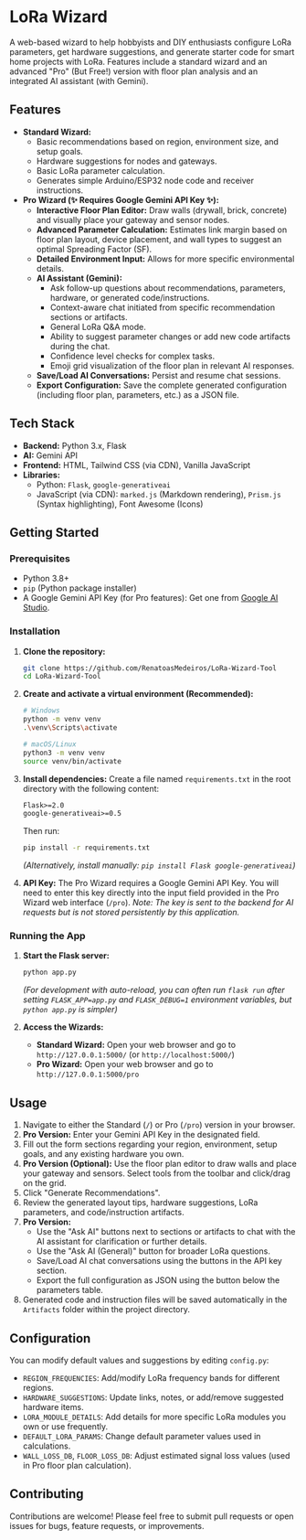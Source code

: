 # LoRa Wizard

A web-based wizard to help hobbyists and DIY enthusiasts configure LoRa parameters, get hardware suggestions, and generate starter code for smart home projects with LoRa. Features include a standard wizard and an advanced "Pro" (But Free!) version with floor plan analysis and an integrated AI assistant (with Gemini).

## Features

* **Standard Wizard:**
    * Basic recommendations based on region, environment size, and setup goals.
    * Hardware suggestions for nodes and gateways.
    * Basic LoRa parameter calculation.
    * Generates simple Arduino/ESP32 node code and receiver instructions.
* **Pro Wizard (✨ Requires Google Gemini API Key ✨):**
    * **Interactive Floor Plan Editor:** Draw walls (drywall, brick, concrete) and visually place your gateway and sensor nodes.
    * **Advanced Parameter Calculation:** Estimates link margin based on floor plan layout, device placement, and wall types to suggest an optimal Spreading Factor (SF).
    * **Detailed Environment Input:** Allows for more specific environmental details.
    * **AI Assistant (Gemini):**
        * Ask follow-up questions about recommendations, parameters, hardware, or generated code/instructions.
        * Context-aware chat initiated from specific recommendation sections or artifacts.
        * General LoRa Q&A mode.
        * Ability to suggest parameter changes or add new code artifacts during the chat.
        * Confidence level checks for complex tasks.
        * Emoji grid visualization of the floor plan in relevant AI responses.
    * **Save/Load AI Conversations:** Persist and resume chat sessions.
    * **Export Configuration:** Save the complete generated configuration (including floor plan, parameters, etc.) as a JSON file.

## Tech Stack

* **Backend:** Python 3.x, Flask
* **AI:** Gemini API
* **Frontend:** HTML, Tailwind CSS (via CDN), Vanilla JavaScript
* **Libraries:**
    * Python: `Flask`, `google-generativeai`
    * JavaScript (via CDN): `marked.js` (Markdown rendering), `Prism.js` (Syntax highlighting), Font Awesome (Icons)

## Getting Started

### Prerequisites

* Python 3.8+
* `pip` (Python package installer)
* A Google Gemini API Key (for Pro features): Get one from [Google AI Studio](https://aistudio.google.com/app/apikey).

### Installation

1.  **Clone the repository:**
    ```bash
    git clone https://github.com/RenatoasMedeiros/LoRa-Wizard-Tool
    cd LoRa-Wizard-Tool
    ```

2.  **Create and activate a virtual environment (Recommended):**
    ```bash
    # Windows
    python -m venv venv
    .\venv\Scripts\activate

    # macOS/Linux
    python3 -m venv venv
    source venv/bin/activate
    ```

3.  **Install dependencies:**
    Create a file named `requirements.txt` in the root directory with the following content:
    ```txt
    Flask>=2.0
    google-generativeai>=0.5
    ```
    Then run:
    ```bash
    pip install -r requirements.txt
    ```
    *(Alternatively, install manually: `pip install Flask google-generativeai`)*

4.  **API Key:** The Pro Wizard requires a Google Gemini API Key. You will need to enter this key directly into the input field provided in the Pro Wizard web interface (`/pro`). *Note: The key is sent to the backend for AI requests but is not stored persistently by this application.*

### Running the App

1.  **Start the Flask server:**
    ```bash
    python app.py
    ```
    *(For development with auto-reload, you can often run `flask run` after setting `FLASK_APP=app.py` and `FLASK_DEBUG=1` environment variables, but `python app.py` is simpler)*

2.  **Access the Wizards:**
    * **Standard Wizard:** Open your web browser and go to `http://127.0.0.1:5000/` (or `http://localhost:5000/`)
    * **Pro Wizard:** Open your web browser and go to `http://127.0.0.1:5000/pro`

## Usage

1.  Navigate to either the Standard (`/`) or Pro (`/pro`) version in your browser.
2.  **Pro Version:** Enter your Gemini API Key in the designated field.
3.  Fill out the form sections regarding your region, environment, setup goals, and any existing hardware you own.
4.  **Pro Version (Optional):** Use the floor plan editor to draw walls and place your gateway and sensors. Select tools from the toolbar and click/drag on the grid.
5.  Click "Generate Recommendations".
6.  Review the generated layout tips, hardware suggestions, LoRa parameters, and code/instruction artifacts.
7.  **Pro Version:**
    * Use the "Ask AI" buttons next to sections or artifacts to chat with the AI assistant for clarification or further details.
    * Use the "Ask AI (General)" button for broader LoRa questions.
    * Save/Load AI chat conversations using the buttons in the API key section.
    * Export the full configuration as JSON using the button below the parameters table.
8.  Generated code and instruction files will be saved automatically in the `Artifacts` folder within the project directory.

## Configuration

You can modify default values and suggestions by editing `config.py`:

* `REGION_FREQUENCIES`: Add/modify LoRa frequency bands for different regions.
* `HARDWARE_SUGGESTIONS`: Update links, notes, or add/remove suggested hardware items.
* `LORA_MODULE_DETAILS`: Add details for more specific LoRa modules you own or use frequently.
* `DEFAULT_LORA_PARAMS`: Change default parameter values used in calculations.
* `WALL_LOSS_DB`, `FLOOR_LOSS_DB`: Adjust estimated signal loss values (used in Pro floor plan calculation).

## Contributing

Contributions are welcome! Please feel free to submit pull requests or open issues for bugs, feature requests, or improvements.
